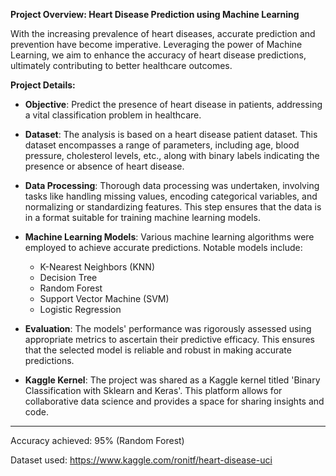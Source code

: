 **Project Overview: Heart Disease Prediction using Machine Learning**

With the increasing prevalence of heart diseases, accurate prediction and prevention have become imperative. Leveraging the power of Machine Learning, we aim to enhance the accuracy of heart disease predictions, ultimately contributing to better healthcare outcomes.

**Project Details:**

- **Objective**: Predict the presence of heart disease in patients, addressing a vital classification problem in healthcare.

- **Dataset**: The analysis is based on a heart disease patient dataset. This dataset encompasses a range of parameters, including age, blood pressure, cholesterol levels, etc., along with binary labels indicating the presence or absence of heart disease.

- **Data Processing**: Thorough data processing was undertaken, involving tasks like handling missing values, encoding categorical variables, and normalizing or standardizing features. This step ensures that the data is in a format suitable for training machine learning models.

- **Machine Learning Models**: Various machine learning algorithms were employed to achieve accurate predictions. Notable models include:
  - K-Nearest Neighbors (KNN)
  - Decision Tree
  - Random Forest
  - Support Vector Machine (SVM)
  - Logistic Regression

- **Evaluation**: The models' performance was rigorously assessed using appropriate metrics to ascertain their predictive efficacy. This ensures that the selected model is reliable and robust in making accurate predictions.

- **Kaggle Kernel**: The project was shared as a Kaggle kernel titled 'Binary Classification with Sklearn and Keras'. This platform allows for collaborative data science and provides a space for sharing insights and code.

---




Accuracy achieved: 95% (Random Forest)

Dataset used: https://www.kaggle.com/ronitf/heart-disease-uci

